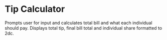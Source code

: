# Tip Calculator

Prompts user for input and calculates total bill and what each individual should pay.
Displays total tip, final bill total and individual share formatted to 2dc.